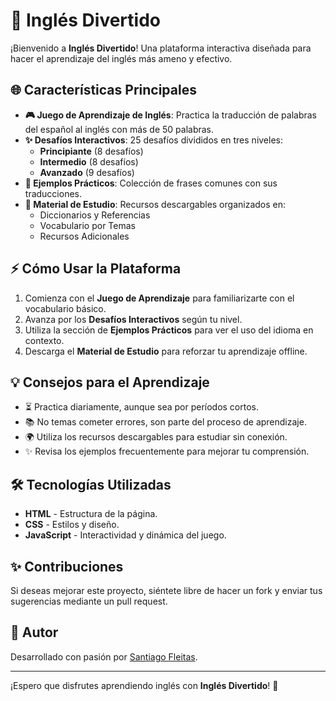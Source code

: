 # 🌟 Inglés Divertido

¡Bienvenido a **Inglés Divertido**! Una plataforma interactiva diseñada para hacer el aprendizaje del inglés más ameno y efectivo. 

## 🌐 Características Principales

- **🎮 Juego de Aprendizaje de Inglés**: Practica la traducción de palabras del español al inglés con más de 50 palabras.
- **✨ Desafíos Interactivos**: 25 desafíos divididos en tres niveles:
  - **Principiante** (8 desafíos)
  - **Intermedio** (8 desafíos)
  - **Avanzado** (9 desafíos)
- **📖 Ejemplos Prácticos**: Colección de frases comunes con sus traducciones.
- **📁 Material de Estudio**: Recursos descargables organizados en:
  - Diccionarios y Referencias
  - Vocabulario por Temas
  - Recursos Adicionales

## ⚡ Cómo Usar la Plataforma

1. Comienza con el **Juego de Aprendizaje** para familiarizarte con el vocabulario básico.
2. Avanza por los **Desafíos Interactivos** según tu nivel.
3. Utiliza la sección de **Ejemplos Prácticos** para ver el uso del idioma en contexto.
4. Descarga el **Material de Estudio** para reforzar tu aprendizaje offline.

## 💡 Consejos para el Aprendizaje

- ⏳ Practica diariamente, aunque sea por períodos cortos.
- 📚 No temas cometer errores, son parte del proceso de aprendizaje.
- 🌍 Utiliza los recursos descargables para estudiar sin conexión.
- ✨ Revisa los ejemplos frecuentemente para mejorar tu comprensión.

## 🛠 Tecnologías Utilizadas

- **HTML** - Estructura de la página.
- **CSS** - Estilos y diseño.
- **JavaScript** - Interactividad y dinámica del juego.

## ✨ Contribuciones

Si deseas mejorar este proyecto, siéntete libre de hacer un fork y enviar tus sugerencias mediante un pull request. 

## 🎉 Autor

Desarrollado con pasión por [Santiago Fleitas](https://github.com/SantiagoFleitasIbarra).

---
¡Espero que disfrutes aprendiendo inglés con **Inglés Divertido**! 🎉